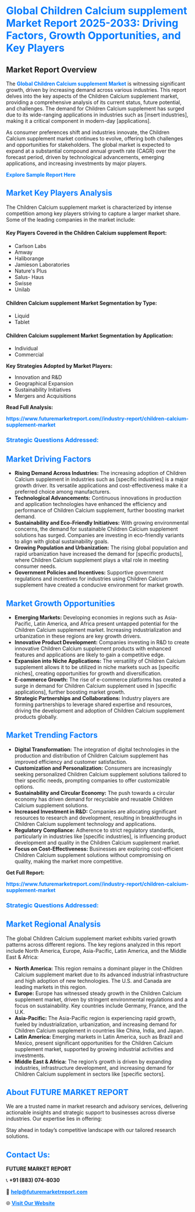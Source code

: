<h1 style="color: #007BFF;">Global Children Calcium supplement Market Report 2025-2033: Driving Factors, Growth Opportunities, and Key Players</h1>

<section id="overview">
<h2>Market Report Overview</h2>
<p>The <a href="https://www.futuremarketreport.com//industry-report/children-calcium-supplement-market" style="color: #007BFF; text-decoration: none;"><strong>Global Children Calcium supplement Market</strong></a> is witnessing significant growth, driven by increasing demand across various industries. This report delves into the key aspects of the Children Calcium supplement market, providing a comprehensive analysis of its current status, future potential, and challenges. The demand for Children Calcium supplement has surged due to its wide-ranging applications in industries such as [insert industries], making it a critical component in modern-day [applications].</p>
<p>As consumer preferences shift and industries innovate, the Children Calcium supplement market continues to evolve, offering both challenges and opportunities for stakeholders. The global market is expected to expand at a substantial compound annual growth rate (CAGR) over the forecast period, driven by technological advancements, emerging applications, and increasing investments by major players.</p>
</section>

<section id="overview">
<p><a href="https://www.futuremarketreport.com//request-sample/reportId=92623" style="color: #007BFF; text-decoration: none;"><strong>Explore Sample Report Here</strong></a></p>
</section>

<section id="key-players">
<h2 style="color: #007BFF;">Market Key Players Analysis</h2>
<p>The Children Calcium supplement market is characterized by intense competition among key players striving to capture a larger market share. Some of the leading companies in the market include:</p>
<h4>Key Players Covered in the Children Calcium supplement Report:</h4>
<ul><li>Carlson Labs</li><li>Amway</li><li>Haliborange</li><li>Jamieson Laboratories</li><li>Nature&#039;s Plus</li><li>Salus- Haus</li><li>Swisse</li><li>Unilab</li></ul>
<h4>Children Calcium supplement Market Segmentation by Type:</h4>
<ul><li>Liquid</li><li>Tablet</li></ul>

<h4>Children Calcium supplement Market Segmentation by Application:</h4>
<ul><li>Individual</li><li>Commercial</li></ul>
<p><strong>Key Strategies Adopted by Market Players:</strong></p>
<ul>
<li>Innovation and R&D</li>
<li>Geographical Expansion</li>
<li>Sustainability Initiatives</li>
<li>Mergers and Acquisitions</li>
</ul>
</section>

<section>
<p><strong>Read Full Analysis: </strong></p><a href="https://www.futuremarketreport.com//industry-report/children-calcium-supplement-market" style="color: #007BFF; text-decoration: none;"><strong>https://www.futuremarketreport.com//industry-report/children-calcium-supplement-market</strong></a>
<h3 style="color: #007BFF;">Strategic Questions Addressed:</h3>
</section>

<section id="driving-factors">
<h2 style="color: #007BFF;">Market Driving Factors</h2>
<ul>
<li><strong>Rising Demand Across Industries:</strong> The increasing adoption of Children Calcium supplement in industries such as [specific industries] is a major growth driver. Its versatile applications and cost-effectiveness make it a preferred choice among manufacturers.</li>
<li><strong>Technological Advancements:</strong> Continuous innovations in production and application technologies have enhanced the efficiency and performance of Children Calcium supplement, further boosting market demand.</li>
<li><strong>Sustainability and Eco-Friendly Initiatives:</strong> With growing environmental concerns, the demand for sustainable Children Calcium supplement solutions has surged. Companies are investing in eco-friendly variants to align with global sustainability goals.</li>
<li><strong>Growing Population and Urbanization:</strong> The rising global population and rapid urbanization have increased the demand for [specific products], where Children Calcium supplement plays a vital role in meeting consumer needs.</li>
<li><strong>Government Policies and Incentives:</strong> Supportive government regulations and incentives for industries using Children Calcium supplement have created a conducive environment for market growth.</li>
</ul>
</section>

<section id="growth-opportunities">
<h2 style="color: #007BFF;">Market Growth Opportunities</h2>
<ul>
<li><strong>Emerging Markets:</strong> Developing economies in regions such as Asia-Pacific, Latin America, and Africa present untapped potential for the Children Calcium supplement market. Increasing industrialization and urbanization in these regions are key growth drivers.</li>
<li><strong>Innovative Product Development:</strong> Companies investing in R&D to create innovative Children Calcium supplement products with enhanced features and applications are likely to gain a competitive edge.</li>
<li><strong>Expansion into Niche Applications:</strong> The versatility of Children Calcium supplement allows it to be utilized in niche markets such as [specific niches], creating opportunities for growth and diversification.</li>
<li><strong>E-commerce Growth:</strong> The rise of e-commerce platforms has created a surge in demand for Children Calcium supplement used in [specific applications], further boosting market growth.</li>
<li><strong>Strategic Partnerships and Collaborations:</strong> Industry players are forming partnerships to leverage shared expertise and resources, driving the development and adoption of Children Calcium supplement products globally.</li>
</ul>
</section>

<section id="trending-factors">
<h2 style="color: #007BFF;">Market Trending Factors</h2>
<ul>
<li><strong>Digital Transformation:</strong> The integration of digital technologies in the production and distribution of Children Calcium supplement has improved efficiency and customer satisfaction.</li>
<li><strong>Customization and Personalization:</strong> Consumers are increasingly seeking personalized Children Calcium supplement solutions tailored to their specific needs, prompting companies to offer customizable options.</li>
<li><strong>Sustainability and Circular Economy:</strong> The push towards a circular economy has driven demand for recyclable and reusable Children Calcium supplement solutions.</li>
<li><strong>Increased Investment in R&D:</strong> Companies are allocating significant resources to research and development, resulting in breakthroughs in Children Calcium supplement technology and applications.</li>
<li><strong>Regulatory Compliance:</strong> Adherence to strict regulatory standards, particularly in industries like [specific industries], is influencing product development and quality in the Children Calcium supplement market.</li>
<li><strong>Focus on Cost-Effectiveness:</strong> Businesses are exploring cost-efficient Children Calcium supplement solutions without compromising on quality, making the market more competitive.</li>
</ul>
</section>

<section>
<p><strong>Get Full Report: </strong></p><a href="https://www.futuremarketreport.com//industry-report/children-calcium-supplement-market" style="color: #007BFF; text-decoration: none;"><strong>https://www.futuremarketreport.com//industry-report/children-calcium-supplement-market</strong></a>
<h3 style="color: #007BFF;">Strategic Questions Addressed:</h3>
</section>


<section id="regional-analysis">
<h2 style="color: #007BFF;">Market Regional Analysis</h2>
<p>The global Children Calcium supplement market exhibits varied growth patterns across different regions. The key regions analyzed in this report include North America, Europe, Asia-Pacific, Latin America, and the Middle East & Africa:</p>
<ul>
<li><strong>North America:</strong> This region remains a dominant player in the Children Calcium supplement market due to its advanced industrial infrastructure and high adoption of new technologies. The U.S. and Canada are leading markets in this region.</li>
<li><strong>Europe:</strong> Europe has witnessed steady growth in the Children Calcium supplement market, driven by stringent environmental regulations and a focus on sustainability. Key countries include Germany, France, and the U.K.</li>
<li><strong>Asia-Pacific:</strong> The Asia-Pacific region is experiencing rapid growth, fueled by industrialization, urbanization, and increasing demand for Children Calcium supplement in countries like China, India, and Japan.</li>
<li><strong>Latin America:</strong> Emerging markets in Latin America, such as Brazil and Mexico, present significant opportunities for the Children Calcium supplement market, supported by growing industrial activities and investments.</li>
<li><strong>Middle East & Africa:</strong> The region’s growth is driven by expanding industries, infrastructure development, and increasing demand for Children Calcium supplement in sectors like [specific sectors].</li>
</ul>
</section>

<footer>
<h2 style="color: #007BFF;">About FUTURE MARKET REPORT</h2>
<p>We are a trusted name in market research and advisory services, delivering actionable insights and strategic support to businesses across diverse industries. Our expertise lies in offering:</p>

<p>Stay ahead in today’s competitive landscape with our tailored research solutions.</p>

<h2 style="color: #007BFF;">Contact Us:</h2>
<p><strong>FUTURE MARKET REPORT</strong></p>
<p>📞 <strong>+91 (883) 074-8030</strong></p>
<p>📧 <strong><a href="mailto:help@futuremarketreport.com" style="color: #007BFF;">help@futuremarketreport.com</a></strong></p>
<p>🌐 <strong><a href="https://www.futuremarketreport.com/" style="color: #007BFF;">Visit Our Website</a></strong></p>
</footer>